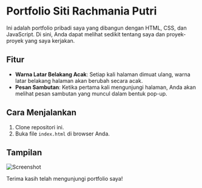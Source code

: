 # Portfolio Siti Rachmania Putri

Ini adalah portfolio pribadi saya yang dibangun dengan HTML, CSS, dan JavaScript. Di sini, Anda dapat melihat sedikit tentang saya dan proyek-proyek yang saya kerjakan.

## Fitur

- **Warna Latar Belakang Acak**: Setiap kali halaman dimuat ulang, warna latar belakang halaman akan berubah secara acak.
- **Pesan Sambutan**: Ketika pertama kali mengunjungi halaman, Anda akan melihat pesan sambutan yang muncul dalam bentuk pop-up.

## Cara Menjalankan

1. Clone repositori ini.
2. Buka file `index.html` di browser Anda.

## Tampilan

![Screenshot](https://imgur.com/liPUyHf.png)

Terima kasih telah mengunjungi portfolio saya!

